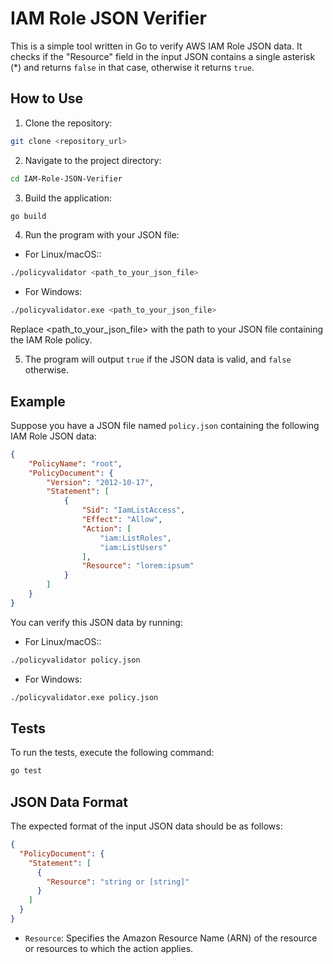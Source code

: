 # IAM Role JSON Verifier

This is a simple tool written in Go to verify AWS IAM Role JSON data. It checks if the "Resource" field in the input JSON contains a single asterisk (*) and returns `false` in that case, otherwise it returns `true`.

## How to Use

1. Clone the repository:
```sh
git clone <repository_url>
```

2. Navigate to the project directory:
```sh
cd IAM-Role-JSON-Verifier
```

3. Build the application:
```sh
go build
```

4. Run the program with your JSON file:

- For Linux/macOS:: 
```sh
./policyvalidator <path_to_your_json_file>
```

- For Windows: 
```sh
./policyvalidator.exe <path_to_your_json_file>
```


Replace <path_to_your_json_file> with the path to your JSON file containing the IAM Role policy.

5. The program will output `true` if the JSON data is valid, and `false` otherwise.

## Example

Suppose you have a JSON file named `policy.json` containing the following IAM Role JSON data:
```json
{
    "PolicyName": "root",
    "PolicyDocument": {
        "Version": "2012-10-17",
        "Statement": [
            {
                "Sid": "IamListAccess",
                "Effect": "Allow",
                "Action": [
                    "iam:ListRoles",
                    "iam:ListUsers"
                ],
                "Resource": "lorem:ipsum"
            }
        ]
    }
}
```

You can verify this JSON data by running:

- For Linux/macOS:: 
```sh
./policyvalidator policy.json
```

- For Windows: 
```sh
./policyvalidator.exe policy.json
```

## Tests

To run the tests, execute the following command:
```sh
go test
```

## JSON Data Format

The expected format of the input JSON data should be as follows:

```json
{
  "PolicyDocument": {
    "Statement": [
      {
        "Resource": "string or [string]"
      }
    ]
  }
}
```

- `Resource`: Specifies the Amazon Resource Name (ARN) of the resource or resources to which the action applies.
